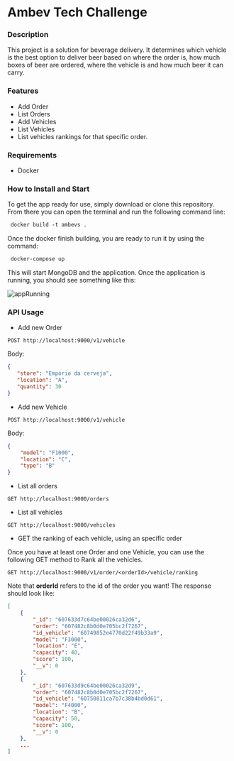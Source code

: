 # Ambev Tech Challenge

### Description
This project is a solution for beverage delivery. It determines which vehicle is the best option to deliver beer based on where the order is, how much boxes of beer are ordered, where the vehicle is and how much beer it can carry.

### Features
* Add Order
* List Orders
* Add Vehicles
* List Vehicles
* List vehicles rankings for that specific order.

### Requirements
* Docker

### How to Install and Start
To get the app ready for use, simply download or clone this repository. From there you can open the terminal and run the following command line:

```html
 docker build -t ambevs .
```
Once the docker finish building, you are ready to run it by using the command:
```html
 docker-compose up
```
This will start MongoDB and the application.
Once the application is running, you should see something like this:

![appRunning](https://user-images.githubusercontent.com/20649713/114636880-719fdc80-9c9e-11eb-87f6-db825a7ac2f5.png)

### API Usage
 + Add new Order
 
 ```POST http://localhost:9000/v1/vehicle```

 Body:

 ```json
 {
    "store": "Empório da cerveja",
    "location": "A",
    "quantity": 30
 }
 ```
+ Add new Vehicle

```POST http://localhost:9000/v1/vehicle```

Body:

```json
{
    "model": "F1000",
    "location": "C",
    "type": "B"
}
```
 + List all orders
 
```GET http://localhost:9000/orders```

 + List all vehicles
 
```GET http://localhost:9000/vehicles```

 + GET the ranking of each vehicle, using an specific order
 
Once you have at least one Order and one Vehicle, you can use the following GET method to Rank all the vehicles.

```GET http://localhost:9000/v1/order/<orderId>/vehicle/ranking```

Note that **orderId** refers to the id of the order you want!
The response should look like:
```json
[
    {
        "_id": "607633d7c64be00026ca32d6",
        "order": "607482c8b0d0e705bc2f7267",
        "id_vehicle": "60749852e4770d22f49b33a9",
        "model": "F3000",
        "location": "E",
        "capacity": 40,
        "score": 100,
        "__v": 0
    },
    {
        "_id": "607633d9c64be00026ca32d9",
        "order": "607482c8b0d0e705bc2f7267",
        "id_vehicle": "60750811ca7b7c38b4bd0d61",
        "model": "F4000",
        "location": "B",
        "capacity": 50,
        "score": 100,
        "__v": 0
    },
    ...
]
```
